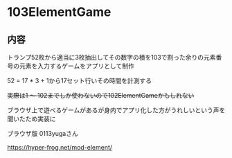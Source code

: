 # 103ElementGame

## 内容
トランプ52枚から適当に3枚抽出してその数字の積を103で割った余りの元素番号の元素を入力するゲームをアプリとして制作

52 = 17 * 3 + 1から17セット行いその時間を計測する

~~実際は1 ～ 102までしか使わないので102ElementGameかもしれない~~ 

ブラウザ上で遊べるゲームがあるが身内でアプリ化した方がうれしいという声を聞いたため実装に

ブラウザ版 0113yugaさん

https://hyper-frog.net/mod-element/
